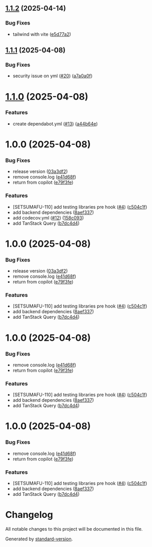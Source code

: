 ## [1.1.2](https://github.com/plugveg/stock-merch-ugs/compare/v1.1.1...v1.1.2) (2025-04-14)


### Bug Fixes

* tailwind with vite ([e5d77a2](https://github.com/plugveg/stock-merch-ugs/commit/e5d77a2cbd8106f38e92adcfc524d34d0a4675cf))

## [1.1.1](https://github.com/plugveg/stock-merch-ugs/compare/v1.1.0...v1.1.1) (2025-04-08)


### Bug Fixes

* security issue on yml ([#20](https://github.com/plugveg/stock-merch-ugs/issues/20)) ([a7a0a0f](https://github.com/plugveg/stock-merch-ugs/commit/a7a0a0f81736b7b3e4581ce7a78599428ff80ee1))

# [1.1.0](https://github.com/plugveg/stock-merch-ugs/compare/v1.0.0...v1.1.0) (2025-04-08)


### Features

* create dependabot.yml ([#13](https://github.com/plugveg/stock-merch-ugs/issues/13)) ([a44b64e](https://github.com/plugveg/stock-merch-ugs/commit/a44b64e0e8454d52dfb99f1ceda4dfebd2b5ffd8))

# 1.0.0 (2025-04-08)


### Bug Fixes

* release version ([03a3df2](https://github.com/plugveg/stock-merch-ugs/commit/03a3df21b0c824f43a866c4ee85730b87d0703b6))
* remove console.log ([e41d68f](https://github.com/plugveg/stock-merch-ugs/commit/e41d68fc40d4020d1a57b011521d331e49ceeae4))
* return from copilot ([e79f3fe](https://github.com/plugveg/stock-merch-ugs/commit/e79f3fe1e7f56e90231831e416b8b00fb162390e))


### Features

* [SETSUMAFU-110] add testing libraries pre hook ([#4](https://github.com/plugveg/stock-merch-ugs/issues/4)) ([c504c1f](https://github.com/plugveg/stock-merch-ugs/commit/c504c1f24399cb1b7511abbc625b0862c8015867))
* add backend dependencies ([8aef337](https://github.com/plugveg/stock-merch-ugs/commit/8aef33781d61a4ebab0e520aa611a963564f67ce))
* add codecov.yml ([#12](https://github.com/plugveg/stock-merch-ugs/issues/12)) ([158c093](https://github.com/plugveg/stock-merch-ugs/commit/158c093c879b596cfd82e0a1ffdebda1079d3dc9))
* add TanStack Query ([b7dc4d4](https://github.com/plugveg/stock-merch-ugs/commit/b7dc4d4a333a5c7b65166a40de353100ec707225))

# 1.0.0 (2025-04-08)


### Bug Fixes

* release version ([03a3df2](https://github.com/plugveg/stock-merch-ugs/commit/03a3df21b0c824f43a866c4ee85730b87d0703b6))
* remove console.log ([e41d68f](https://github.com/plugveg/stock-merch-ugs/commit/e41d68fc40d4020d1a57b011521d331e49ceeae4))
* return from copilot ([e79f3fe](https://github.com/plugveg/stock-merch-ugs/commit/e79f3fe1e7f56e90231831e416b8b00fb162390e))


### Features

* [SETSUMAFU-110] add testing libraries pre hook ([#4](https://github.com/plugveg/stock-merch-ugs/issues/4)) ([c504c1f](https://github.com/plugveg/stock-merch-ugs/commit/c504c1f24399cb1b7511abbc625b0862c8015867))
* add backend dependencies ([8aef337](https://github.com/plugveg/stock-merch-ugs/commit/8aef33781d61a4ebab0e520aa611a963564f67ce))
* add TanStack Query ([b7dc4d4](https://github.com/plugveg/stock-merch-ugs/commit/b7dc4d4a333a5c7b65166a40de353100ec707225))

# 1.0.0 (2025-04-08)


### Bug Fixes

* remove console.log ([e41d68f](https://github.com/plugveg/stock-merch-ugs/commit/e41d68fc40d4020d1a57b011521d331e49ceeae4))
* return from copilot ([e79f3fe](https://github.com/plugveg/stock-merch-ugs/commit/e79f3fe1e7f56e90231831e416b8b00fb162390e))


### Features

* [SETSUMAFU-110] add testing libraries pre hook ([#4](https://github.com/plugveg/stock-merch-ugs/issues/4)) ([c504c1f](https://github.com/plugveg/stock-merch-ugs/commit/c504c1f24399cb1b7511abbc625b0862c8015867))
* add backend dependencies ([8aef337](https://github.com/plugveg/stock-merch-ugs/commit/8aef33781d61a4ebab0e520aa611a963564f67ce))
* add TanStack Query ([b7dc4d4](https://github.com/plugveg/stock-merch-ugs/commit/b7dc4d4a333a5c7b65166a40de353100ec707225))

# 1.0.0 (2025-04-08)


### Bug Fixes

* remove console.log ([e41d68f](https://github.com/plugveg/stock-merch-ugs/commit/e41d68fc40d4020d1a57b011521d331e49ceeae4))
* return from copilot ([e79f3fe](https://github.com/plugveg/stock-merch-ugs/commit/e79f3fe1e7f56e90231831e416b8b00fb162390e))


### Features

* [SETSUMAFU-110] add testing libraries pre hook ([#4](https://github.com/plugveg/stock-merch-ugs/issues/4)) ([c504c1f](https://github.com/plugveg/stock-merch-ugs/commit/c504c1f24399cb1b7511abbc625b0862c8015867))
* add backend dependencies ([8aef337](https://github.com/plugveg/stock-merch-ugs/commit/8aef33781d61a4ebab0e520aa611a963564f67ce))
* add TanStack Query ([b7dc4d4](https://github.com/plugveg/stock-merch-ugs/commit/b7dc4d4a333a5c7b65166a40de353100ec707225))

# Changelog

All notable changes to this project will be documented in this file.

Generated by [standard-version](https://github.com/conventional-changelog/standard-version).
